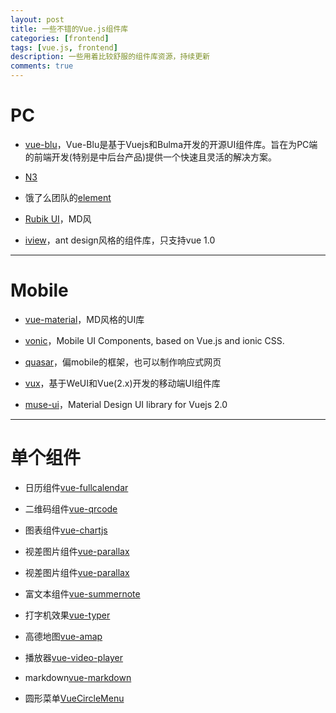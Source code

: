```yaml
---
layout: post
title: 一些不错的Vue.js组件库
categories: [frontend]
tags: [vue.js, frontend]
description: 一些用着比较舒服的组件库资源，持续更新
comments: true
---
```

# PC

* [vue-blu](https://chenz24.github.io/vue-blu/#/)，Vue-Blu是基于Vuejs和Bulma开发的开源UI组件库。旨在为PC端的前端开发(特别是中后台产品)提供一个快速且灵活的解决方案。

* [N3](https://n3-components.github.io/N3-components/)

* 饿了么团队的[element](http://element.eleme.io/)

* [Rubik UI](https://ccforward.github.io/rubik/#/)，MD风

* [iview](https://www.iviewui.com/)，ant design风格的组件库，只支持vue 1.0

---

# Mobile

* [vue-material](https://vuematerial.github.io)，MD风格的UI库

* [vonic](https://wangdahoo.github.io/vonic/docs/#/)，Mobile UI Components, based on Vue.js and ionic CSS.

* [quasar](http://quasar-framework.org)，偏mobile的框架，也可以制作响应式网页

* [vux](https://vux.li)，基于WeUI和Vue(2.x)开发的移动端UI组件库

* [muse-ui](https://museui.github.io/)，Material Design UI library for Vuejs 2.0

---

# 单个组件

* 日历组件[vue-fullcalendar](https://github.com/Wanderxx/vue-fullcalendar)

* 二维码组件[vue-qrcode](https://github.com/xiaokaike/vue-qrcode)

* 图表组件[vue-chartjs](https://github.com/apertureless/vue-chartjs)

* 视差图片组件[vue-parallax](https://github.com/apertureless/vue-parallax)

* 视差图片组件[vue-parallax](https://github.com/apertureless/vue-parallax)

* 富文本组件[vue-summernote](https://github.com/LS1231/vue-summernote)

* 打字机效果[vue-typer](https://github.com/cngu/vue-typer)

* 高德地图[vue-amap](https://github.com/ElemeFE/vue-amap)

* 播放器[vue-video-player](https://github.com/surmon-china/vue-video-player)

* markdown[vue-markdown](https://github.com/miaolz123/vue-markdown)

* 圆形菜单[VueCircleMenu](https://github.com/OYsun/VueCircleMenu)
